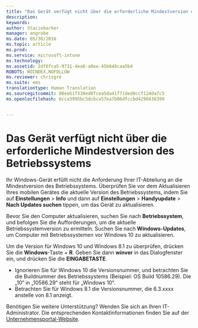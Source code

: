 ```yaml
---
title: "Das Gerät verfügt nicht über die erforderliche Mindestversion des Betriebssystems | Microsoft Intune"
description: 
keywords: 
author: Staciebarker
manager: angrobe
ms.date: 05/30/2016
ms.topic: article
ms.prod: 
ms.service: microsoft-intune
ms.technology: 
ms.assetid: 2df6fca5-9731-4ea0-a8ee-45b648caa5b4
ROBOTS: NOINDEX,NOFOLLOW
ms.reviewer: chrisgre
ms.suite: ems
translationtype: Human Translation
ms.sourcegitcommit: 08eeb1f330ed8fcea5da41f71ded0ccf124da7c5
ms.openlocfilehash: 6cca3995bc5dcbca57ea7b06dfccbd4290436399


---
```



# Das Gerät verfügt nicht über die erforderliche Mindestversion des Betriebssystems

Ihr Windows-Gerät erfüllt nicht die Anforderung Ihrer IT-Abteilung an die Mindestversion des Betriebssystems. Überprüfen Sie vor dem Aktualisieren Ihres mobilen Gerätes die aktuelle Version des Betriebssystems, indem Sie auf **Einstellungen** &gt; **Info** und dann auf **Einstellungen** &gt; **Handyupdate** &gt; **Nach Updates suchen** tippen, um das Gerät zu aktualisieren.

Bevor Sie den Computer aktualisieren, suchen Sie nach **Betriebssystem**, und befolgen Sie die Aufforderungen, um die aktuelle Betriebssystemversion zu ermitteln. Suchen Sie nach **Windows-Updates**, um Computer mit Betriebssystemen vor Windows 10 zu aktualisieren.

Um die Version für Windows 10 und Windows 8.1 zu überprüfen, drücken Sie die **Windows**-Taste + **R**. Geben Sie dann **winver** in das Dialogfenster ein, und drücken Sie die **EINGABETASTE**.

- Ignorieren Sie für Windows 10 die Versionsnummer, und betrachten Sie die Buildnummer des Betriebssystems (Beispiel: OS Build 10586.29). Die „10“ in „10586.29“ steht für „Windows 10“.
- Betrachten Sie für Windows 8.1 die Versionsnummer, die 6.3.xxxx anstelle von 8.1 anzeigt.

Benötigen Sie weitere Unterstützung? Wenden Sie sich an Ihren IT-Administrator. Die entsprechenden Kontaktinformationen finden Sie auf der [Unternehmensportal-Website](http://portal.manage.microsoft.com).





<!--HONumber=Aug16_HO5-->



